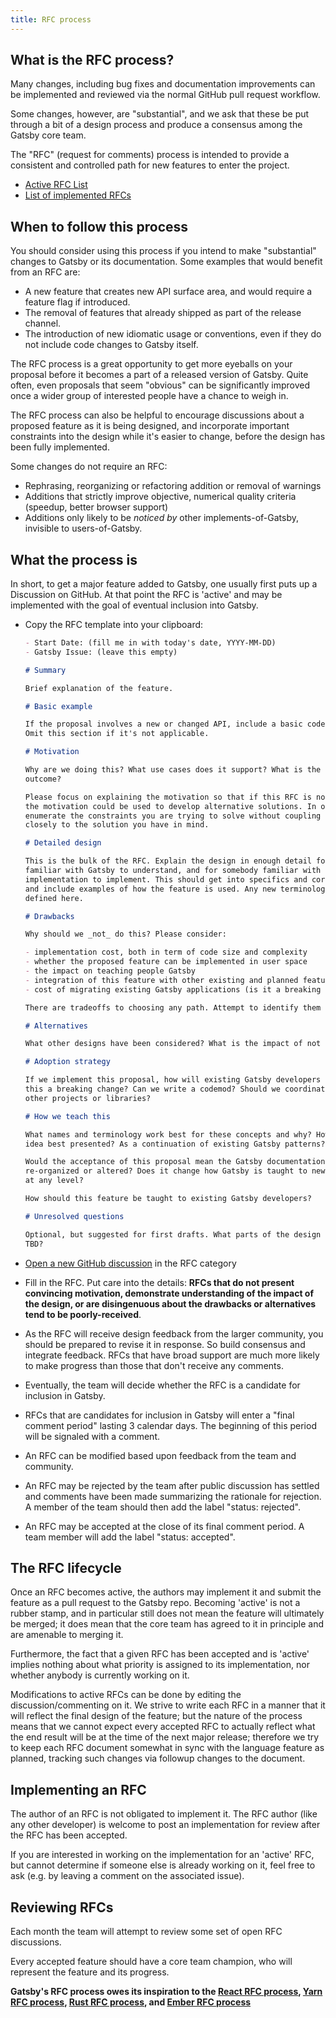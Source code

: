 ```yaml
---
title: RFC process
---
```


## What is the RFC process?

Many changes, including bug fixes and documentation improvements can be implemented and reviewed via the normal GitHub pull request workflow.

Some changes, however, are "substantial", and we ask that these be put through a bit of a design process and produce a consensus among the Gatsby core team.

The "RFC" (request for comments) process is intended to provide a consistent and controlled path for new features to enter the project.

- [Active RFC List](https://github.com/gatsbyjs/gatsby/discussions/categories/rfc)
- [List of implemented RFCs](https://github.com/gatsbyjs/gatsby/discussions/categories/rfc?discussions_q=category%3ARFC+label%3A%22status%3A+completed%22)

## When to follow this process

You should consider using this process if you intend to make "substantial" changes to Gatsby or its documentation. Some examples that would benefit from an RFC are:

- A new feature that creates new API surface area, and would require a feature flag if introduced.
- The removal of features that already shipped as part of the release channel.
- The introduction of new idiomatic usage or conventions, even if they do not include code changes to Gatsby itself.

The RFC process is a great opportunity to get more eyeballs on your proposal before it becomes a part of a released version of Gatsby. Quite often, even proposals that seem "obvious" can be significantly improved once a wider group of interested people have a chance to weigh in.

The RFC process can also be helpful to encourage discussions about a proposed feature as it is being designed, and incorporate important constraints into the design while it's easier to change, before the design has been fully implemented.

Some changes do not require an RFC:

- Rephrasing, reorganizing or refactoring addition or removal of warnings
- Additions that strictly improve objective, numerical quality criteria (speedup, better browser support)
- Additions only likely to be _noticed by_ other implements-of-Gatsby, invisible to users-of-Gatsby.

## What the process is

In short, to get a major feature added to Gatsby, one usually first puts up a Discussion on GitHub. At that point the RFC is 'active' and may be implemented with the goal of eventual inclusion into Gatsby.

- Copy the RFC template into your clipboard:

  ```md
  - Start Date: (fill me in with today's date, YYYY-MM-DD)
  - Gatsby Issue: (leave this empty)

  # Summary

  Brief explanation of the feature.

  # Basic example

  If the proposal involves a new or changed API, include a basic code example.
  Omit this section if it's not applicable.

  # Motivation

  Why are we doing this? What use cases does it support? What is the expected
  outcome?

  Please focus on explaining the motivation so that if this RFC is not accepted,
  the motivation could be used to develop alternative solutions. In other words,
  enumerate the constraints you are trying to solve without coupling them too
  closely to the solution you have in mind.

  # Detailed design

  This is the bulk of the RFC. Explain the design in enough detail for somebody
  familiar with Gatsby to understand, and for somebody familiar with the
  implementation to implement. This should get into specifics and corner-cases,
  and include examples of how the feature is used. Any new terminology should be
  defined here.

  # Drawbacks

  Why should we _not_ do this? Please consider:

  - implementation cost, both in term of code size and complexity
  - whether the proposed feature can be implemented in user space
  - the impact on teaching people Gatsby
  - integration of this feature with other existing and planned features
  - cost of migrating existing Gatsby applications (is it a breaking change?)

  There are tradeoffs to choosing any path. Attempt to identify them here.

  # Alternatives

  What other designs have been considered? What is the impact of not doing this?

  # Adoption strategy

  If we implement this proposal, how will existing Gatsby developers adopt it? Is
  this a breaking change? Can we write a codemod? Should we coordinate with
  other projects or libraries?

  # How we teach this

  What names and terminology work best for these concepts and why? How is this
  idea best presented? As a continuation of existing Gatsby patterns?

  Would the acceptance of this proposal mean the Gatsby documentation must be
  re-organized or altered? Does it change how Gatsby is taught to new developers
  at any level?

  How should this feature be taught to existing Gatsby developers?

  # Unresolved questions

  Optional, but suggested for first drafts. What parts of the design are still
  TBD?
  ```

- [Open a new GitHub discussion](https://github.com/gatsbyjs/gatsby/discussions/categories/rfc) in the RFC category
- Fill in the RFC. Put care into the details: **RFCs that do not present convincing motivation, demonstrate understanding of the impact of the design, or are disingenuous about the drawbacks or alternatives tend to be poorly-received**.
- As the RFC will receive design feedback from the larger community, you should be prepared to revise it in response. So build consensus and integrate feedback. RFCs that have broad support are much more likely to make progress than those that don't receive any comments.
- Eventually, the team will decide whether the RFC is a candidate for inclusion in Gatsby.
- RFCs that are candidates for inclusion in Gatsby will enter a "final comment period" lasting 3 calendar days. The beginning of this period will be signaled with a comment.
- An RFC can be modified based upon feedback from the team and community.
- An RFC may be rejected by the team after public discussion has settled and comments have been made summarizing the rationale for rejection. A member of the team should then add the label "status: rejected".
- An RFC may be accepted at the close of its final comment period. A team member will add the label "status: accepted".

## The RFC lifecycle

Once an RFC becomes active, the authors may implement it and submit the feature as a pull request to the Gatsby repo. Becoming 'active' is not a rubber stamp, and in particular still does not mean the feature will ultimately be merged; it does mean that the core team has agreed to it in principle and are amenable to merging it.

Furthermore, the fact that a given RFC has been accepted and is 'active' implies nothing about what priority is assigned to its implementation, nor whether anybody is currently working on it.

Modifications to active RFCs can be done by editing the discussion/commenting on it. We strive to write each RFC in a manner that it will reflect the final design of the feature; but the nature of the process means that we cannot expect every accepted RFC to actually reflect what the end result will be at the time of the next major release; therefore we try to keep each RFC document somewhat in sync with the
language feature as planned, tracking such changes via followup changes to the document.

## Implementing an RFC

The author of an RFC is not obligated to implement it. The RFC author (like any other developer) is welcome to post an implementation for review after the RFC has been accepted.

If you are interested in working on the implementation for an 'active' RFC, but cannot determine if someone else is already working on it, feel free to ask (e.g. by leaving a comment on the associated issue).

## Reviewing RFCs

Each month the team will attempt to review some set of open RFC discussions.

Every accepted feature should have a core team champion, who will represent the feature and its progress.

**Gatsby's RFC process owes its inspiration to the [React RFC process], [Yarn RFC process], [Rust RFC process], and [Ember RFC process]**

[react rfc process]: https://github.com/reactjs/rfcs
[yarn rfc process]: https://github.com/yarnpkg/rfcs
[rust rfc process]: https://github.com/rust-lang/rfcs
[ember rfc process]: https://github.com/emberjs/rfcs
